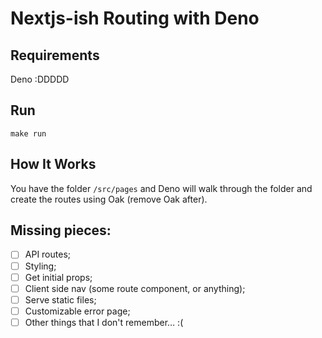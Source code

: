 # Nextjs-ish Routing with Deno

## Requirements
Deno :DDDDD

## Run
```make run```

## How It Works
You have the folder `/src/pages` and Deno will walk through the folder and create the routes using Oak (remove Oak after).

## Missing pieces:
- [ ] API routes;
- [ ] Styling;
- [ ] Get initial props;
- [ ] Client side nav (some route component, or anything);
- [ ] Serve static files;
- [ ] Customizable error page;
- [ ] Other things that I don't remember… :(
